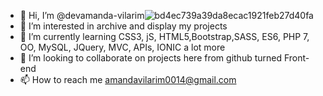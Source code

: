 - 👋 Hi, I’m @devamanda-vilarim![bd4ec739a39da8ecac1921feb27d40fa](https://emojipedia-us.s3.dualstack.us-west-1.amazonaws.com/thumbs/120/emojidex/112/female-technologist-type-4_1f469-1f3fd-200d-1f4bb.png)
- 👀 I’m interested in archive and display my projects
- 🌱 I’m currently learning CSS3, jS, HTML5,Bootstrap,SASS, ES6, PHP 7, OO, MySQL, JQuery, MVC, APIs, IONIC a lot more
- 💞️ I’m looking to collaborate on projects here from github turned Front-end
- 📫 How to reach me amandavilarim0014@gmail.com

<!---
devamanda-vilarim/devamanda-vilarim is a ✨ special ✨ repository because its `README.md` (this file) appears on your GitHub profile.
You can click the Preview link to take a look at your changes.
--->

